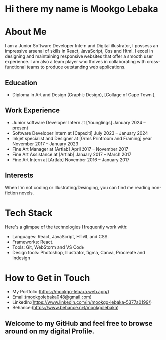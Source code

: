 # Hi there my name is Mookgo Lebaka 

# About Me
I am a Junior Software Developer Intern and Digital illustrator, I possess an impressive arsenal of skills in React, JavaScript, Css and Html.
I excel in designing and maintaining responsive websites that offer a smooth user experience.
I am also a team player who thrives in collaborating with cross-functional teams to produce outstanding web applications.

## Education
- Diploma in Art and Design (Graphic Design), [Collage of Cape Town ],

## Work Experience
- Junior software Developer Intern at [Younglings] January 2024 – present 
- Software Developer Intern at [Capaciti] July 2023 – January 2024
- Inkjet specialist and Designer at [Orms Printroom and Framing] year November 2017 – January 2023
- Fine Art Manager at [Artlab] April 2017 – November 2017 
- Fine Art Assistance at [Artlab] January 2017 – March 2017
- Fine Art Intern at [Artlab] November 2016 – January 2017


## Interests
When I'm not coding or Illustrating/Desinging, you can find me  reading non-fiction novels.

# Tech Stack
Here's a glimpse of the technologies I frequently work with:

- Languages: React, JavaScript, HTML and CSS.
- Frameworks: React.
- Tools: Git, WebStorm and VS Code
- Design tools: Photoshop, Illustrator, figma, Canva, Procreate and Indesign


# How to Get in Touch

- My Portfolio:(https://mookgo-lebaka.web.app/)
- Email:(mookgolebaka048@gmail.com)
- LinkedIn:(https://www.linkedin.com/in/mookgo-lebaka-5377a0199/)
- Behance:(https://www.behance.net/mookgolebaka)


## Welcome to my GitHub and feel free to browse around on my digital Profile.
